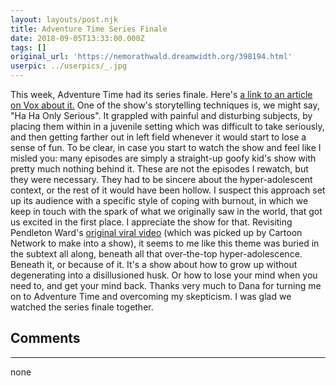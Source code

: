 ```yaml
---
layout: layouts/post.njk
title: Adventure Time Series Finale
date: 2018-09-05T13:33:00.000Z
tags: []
original_url: 'https://nemorathwald.dreamwidth.org/398194.html'
userpic: ../userpics/_.jpg
---
```

This week, Adventure Time had its series finale. Here's [a link to an article on Vox about it.](https://www.vox.com/2018/8/31/17799830/adventure-time-series-finale-retrospective) One of the show's storytelling techniques is, we might say, "Ha Ha Only Serious". It grappled with painful and disturbing subjects, by placing them within in a juvenile setting which was difficult to take seriously, and then getting farther out in left field whenever it would start to lose a sense of fun. To be clear, in case you start to watch the show and feel like I misled you: many episodes are simply a straight-up goofy kid's show with pretty much nothing behind it. These are not the episodes I rewatch, but they were necessary. They had to be sincere about the hyper-adolescent context, or the rest of it would have been hollow. I suspect this approach set up its audience with a specific style of coping with burnout, in which we keep in touch with the spark of what we originally saw in the world, that got us excited in the first place. I appreciate the show for that. Revisiting Pendleton Ward's [original viral video](https://vimeo.com/111445516) (which was picked up by Cartoon Network to make into a show), it seems to me like this theme was buried in the subtext all along, beneath all that over-the-top hyper-adolescence. Beneath it, or because of it. It's a show about how to grow up without degenerating into a disillusioned husk. Or how to lose your mind when you need to, and get your mind back. Thanks very much to Dana for turning me on to Adventure Time and overcoming my skepticism. I was glad we watched the series finale together.

## Comments

---

none
